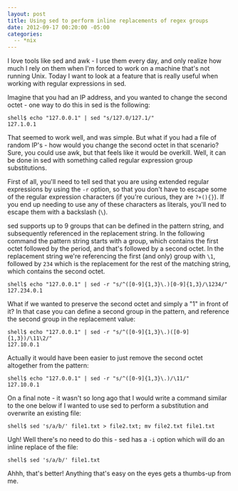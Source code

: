 ```yaml
---
layout: post
title: Using sed to perform inline replacements of regex groups
date: 2012-09-17 00:20:00 -05:00
categories:
  -- *nix
---
```


I love tools like sed and awk - I use them every day, and only realize how much I rely on them
when I'm forced to work on a machine that's not running Unix.  Today I want to look at a feature
that is really useful when working with regular expressions in sed.

Imagine that you had an IP address, and you wanted to change the second octet - one way to do this
in sed is the following:

    shell$ echo "127.0.0.1" | sed "s/127.0/127.1/"
    127.1.0.1

That seemed to work well, and was simple. But what if you had a file of random IP's - how
would you change the second octet
in that scenario? Sure, you could use awk, but that feels like it would be overkill.
Well, it can be done in sed with something called regular expression group substitutions.

First of all, you'll need to tell sed that you are using extended regular expressions
by using the `-r` option, so that you don't have to escape some of the regular expression characters
(if you're curious, they are `?+(){}`).
If you end up needing to use any of these characters as literals, you'll ned to escape them with a
backslash (`\`).

sed supports up to 9 groups that can be defined in the pattern string, and subsequently referenced in
the replacement string.  In the following command the pattern string starts with a group,
which contains the first octet followed by the period, and that's followed by a second octet.
In the replacement string we're referencing the first (and only)
group with `\1`, followed by `234` which is the replacement for the rest of the matching string,
which contains the second octet.

    shell$ echo "127.0.0.1" | sed -r "s/^([0-9]{1,3}\.)[0-9]{1,3}/\1234/"
    127.234.0.1

What if we wanted to preserve the second octet and simply a "1" in front of it? In that case you can
 define a second group in the pattern, and reference the second group in the replacement value:

    shell$ echo "127.0.0.1" | sed -r "s/^([0-9]{1,3}\.)([0-9]{1,3})/\11\2/"
    127.10.0.1

Actually it would have been easier to just remove the second octet altogether from the pattern:

    shell$ echo "127.0.0.1" | sed -r "s/^([0-9]{1,3}\.)/\11/"
    127.10.0.1

On a final note - it wasn't so long ago that I would write a command similar to the one below
if I wanted to use sed to perform a substitution and overwrite an existing file:

    shell$ sed 's/a/b/' file1.txt > file2.txt; mv file2.txt file1.txt

Ugh! Well there's no need to do this - sed has a `-i` option which will do an inline replace of
the file:

    shell$ sed 's/a/b/' file1.txt

Ahhh, that's better!  Anything that's easy on the eyes gets a thumbs-up from me.
